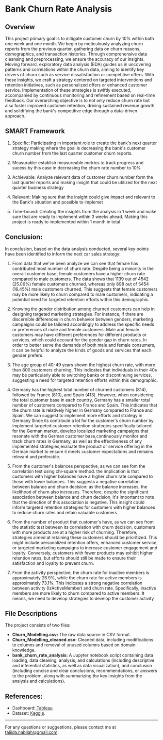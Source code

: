 # Bank Churn Rate Analysis

## Overview
This project primary goal is to mitigate customer churn by 10% within both one week and one month. We begin by meticulously analyzing churn reports from the previous quarter, gathering data on churn reasons, demographics, and transaction histories. Through comprehensive data cleansing and preprocessing, we ensure the accuracy of our insights. Moving forward, exploratory data analysis (EDA) guides us in uncovering patterns and correlations within the churn data, aiming to identify key drivers of churn such as service dissatisfaction or competitive offers. With these insights, we craft a strategy centered on targeted interventions and retention initiatives, such as personalized offers or enhanced customer service. Implementation of these strategies is swiftly executed, accompanied by continuous monitoring and refinement based on real-time feedback. Our overarching objective is to not only reduce churn rate but also foster improved customer retention, driving sustained revenue growth and solidifying the bank's competitive edge through a data-driven approach.

## SMART Framework
1. Specific: Participating in important role to create the bank's next quarter strategy making where the goal is decreasing the bank's customer churn number from the last quarter customer churn reports. 

2. Measurable: establish measureable metrics to track progress and sucess by this case in decreasing the churn rate number to 10%
      
3. Achievable: Analyze relevant data of customer churn number form the last quarter reports and making insight that could be utilized for the next quarter business strategy
    
4. Relevant: Making sure that the insight could give impact and relevant to the Bank's situation and possible to implemet

5. Time-bound: Creating the insights from the analysis in 1 week and make sure that are ready to implement within 3 weeks ahead. Making this project is ready to implemented within 1 month in total

## Conclusion:

In conclusion, based on the data analysis conducted, several key points have been identified to inform the next car sales strategy:

1. From data that we've been analyze we can see that female has contributed most number of churn rate. Despite being a minority in the overall customer base, female customers have a higher churn rate compared to male customers. The data shows that 1139 out of 4542 (25.06%) female customers churned, whereas only 898 out of 5454 (16.45%) male customers churned. This suggests that female customers may be more likely to churn compared to male customers, indicating a potential need for targeted retention efforts within this demographic.
 
2. Knowing the gender distribution among churned customers can help in designing targeted marketing strategies. For instance, if there are discernible differences in churn behavior between genders, marketing campaigns could be tailored accordingly to address the specific needs or preferences of male and female customers. Male and female customers may have different preferences for different products or services, which could account for the gender gap in churn rates. In order to better serve the demands of both male and female consumers, it can be helpful to analyze the kinds of goods and services that each gender prefers.

3. The age group of 40-49 years shown the highest churn rate, with more than 800 customers churning. This indicates that individuals in their 40s may be particularly able to switching banks or discontinuing services, suggesting a need for targeted retention efforts within this demographic.

4. Germany has the highest total number of churned customers (814), followed by France (810), and Spain (413). However, when considering the total customer base in each country, Germany has a smaller total number of customers compared to France and Spain. This indicates that the churn rate is relatively higher in Germany compared to France and Spain. We can suggest to implement more efforts and strategy in Germany Since its contribute a lot for the customer's churn number by  Implement targeted customer retention strategies specifically tailored for the German market, develop localized marketing campaigns that resonate with the German customer base,continuously monitor and track churn rates in Germany, as well as the effectiveness of any implemented strategies,evaluate the product or service offering in the German market to ensure it meets customer expectations and remains relevant and preferable.

5. From the customer's balances perspective, as we can see fom the correlation test using chi-square method. the implication is that customers with higher balances have a higher churn rate compared to those with lower balances. This suggests a negative correlation between balance and churn decision: as the balance increases, the likelihood of churn also increases. Therefore, despite the significant association between balance and churn decision, it's important to note that the direction of this association is negative. This insight could inform targeted retention strategies for customers with higher balances to reduce churn rates and retain valuable customers

6. From the number of product that customer's have, as we can see from the statistic test between its correlation with churn decision, customers with more products are at a higher risk of churning. Therefore, strategies aimed at retaining these customers should be prioritized. This might include personalized retention offers, enhanced customer service, or targeted marketing campaigns to increase customer engagement and loyalty. Conversely, customers with fewer products may exhibit higher retention rates, but efforts should still be made to ensure their satisfaction and loyalty to prevent churn.

7. From the activity perspective, the churn rate for inactive members is approximately 26.9%, while the churn rate for active members is approximately 73.1%. This indicates a strong negative correlation between activity (IsActiveMember) and churn rate. Specifically, inactive members are more likely to churn compared to active members. It means, we need to develop strategies to develop the customer activity

 
## File Descriptions
The project consists of two files:
- **Churn_Modelling.csv:** The raw data source in CSV format.
- **Churn_Modelling_cleaned.csv:** Cleaned data, including modifications to columns and removal of unused columns based on domain knowledge.
- **bank_churn_rate_analysis:** A Jupyter notebook script containing data loading, data cleaning, analysis, and calculations (including descriptive and inferential statistics, as well as data visualization), and conclusion (including concise and clear conclusions, recommendations, or answers to the problem, along with summarizing the key insights from the analysis and calculations). 

## References: 
- Dashboard:<a href="https://public.tableau.com/app/profile/taliida.nabilah/viz/ChurnRateAnalysis_17079325588300/Dashboard1"> Tableau</a>.  
- Dataset: <a href="https://www.kaggle.com/code/carlosalvro/bank-churn-analisys"> Kaggle</a>.

---
For any questions or suggestions, please contact me at <a href="taliida.nabilah@gmail.com"> taliida.nabilah@gmail.com</a>.
